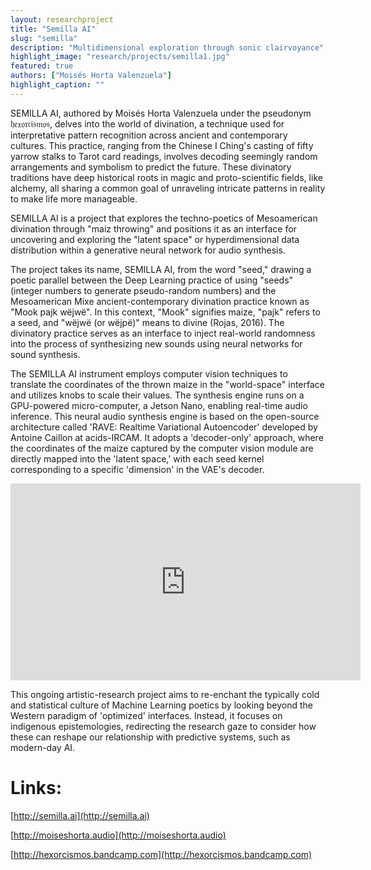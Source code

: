 ```yaml
---
layout: researchproject
title: "Semilla AI"
slug: "semilla"
description: "Multidimensional exploration through sonic clairvoyance"
highlight_image: "research/projects/semilla1.jpg"
featured: true
authors: ["Moisés Horta Valenzuela"]
highlight_caption: ""
---
```


<script>
  import CaptionedImage from "../../components/Images/CaptionedImage.svelte"
</script>

SEMILLA AI, authored by Moisés Horta Valenzuela under the pseudonym 𝔥𝔢𝔵𝔬𝔯𝔠𝔦𝔰𝔪𝔬𝔰, delves into the world of divination, a technique used for interpretative pattern recognition across ancient and contemporary cultures. This practice, ranging from the Chinese I Ching's casting of fifty yarrow stalks to Tarot card readings, involves decoding seemingly random arrangements and symbolism to predict the future. These divinatory traditions have deep historical roots in magic and proto-scientific fields, like alchemy, all sharing a common goal of unraveling intricate patterns in reality to make life more manageable.

SEMILLA AI is a project that explores the techno-poetics of Mesoamerican divination through "maiz throwing" and positions it as an interface for uncovering and exploring the "latent space" or hyperdimensional data distribution within a generative neural network for audio synthesis.

<CaptionedImage
  src="research/projects/semilla3.jpg"
  alt="A picture of the Semilla interface"
  caption="The Semilla interface"/>

The project takes its name, SEMILLA AI, from the word "seed," drawing a poetic parallel between the Deep Learning practice of using "seeds" (integer numbers to generate pseudo-random numbers) and the Mesoamerican Mixe ancient-contemporary divination practice known as "Mook pajk wëjwë". In this context, "Mook" signifies maize, "pajk" refers to a seed, and "wëjwë (or wëjpë)" means to divine (Rojas, 2016). The divinatory practice serves as an interface to inject real-world randomness into the process of synthesizing new sounds using neural networks for sound synthesis.

The SEMILLA AI instrument employs computer vision techniques to translate the coordinates of the thrown maize in the "world-space" interface and utilizes knobs to scale their values. The synthesis engine runs on a GPU-powered micro-computer, a Jetson Nano, enabling real-time audio inference. This neural audio synthesis engine is based on the open-source architecture called 'RAVE: Realtime Variational Autoencoder' developed by Antoine Caillon at acids-IRCAM. It adopts a 'decoder-only' approach, where the coordinates of the maize captured by the computer vision module are directly mapped into the 'latent space,' with each seed kernel corresponding to a specific 'dimension' in the VAE's decoder.

<iframe width="560" height="315" src="https://www.youtube.com/embed/_2C3XeQgGtY?si=TP69qtf42LStzius" title="YouTube video player" frameborder="0" allow="accelerometer; autoplay; clipboard-write; encrypted-media; gyroscope; picture-in-picture; web-share" allowfullscreen></iframe>


This ongoing artistic-research project aims to re-enchant the typically cold and statistical culture of Machine Learning poetics by looking beyond the Western paradigm of 'optimized' interfaces. Instead, it focuses on indigenous epistemologies, redirecting the research gaze to consider how these can reshape our relationship with predictive systems, such as modern-day AI.


# Links:  

[http://semilla.ai](http://semilla.ai)  

[http://moiseshorta.audio](http://moiseshorta.audio)  

[http://hexorcismos.bandcamp.com](http://hexorcismos.bandcamp.com)  

